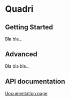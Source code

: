 # Quadri

## Getting Started
Bla bla...

## Advanced
Bla bla bla...

## API documentation
[Documentation page](apiref.md)
